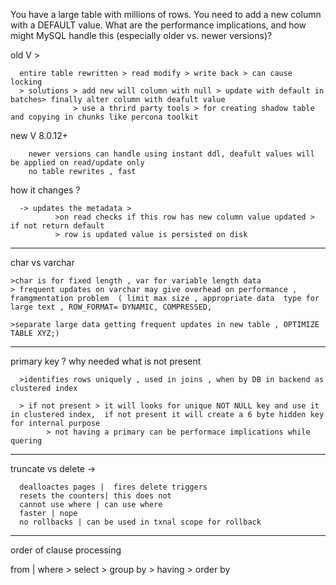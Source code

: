 You have a large table with millions of rows. You need to add a new column with a DEFAULT value. 
What are the performance implications, and how might MySQL handle this (especially older vs. newer versions)?


old V >

      entire table rewritten > read modify > write back > can cause locking 
      > solutions > add new will column with null > update with default in batches> finally alter column with deafult value
                  > use a thrird party tools > for creating shadow table and copying in chunks like percona toolkit

new V 8.0.12+

        newer versions can handle using instant ddl, deafult values will be applied on read/update only 
        no table rewrites , fast 

how it changes ? 

      -> updates the metadata > 
              >on read checks if this row has new column value updated > if not return default 
              > row is updated value is persisted on disk 


----

char vs varchar 

    >char is for fixed length , var for variable length data
    > frequent updates on varchar may give overhead on performance , 
    framgmentation problem  ( limit max size , appropriate data  type for large text , ROW_FORMAT= DYNAMIC, COMPRESSED,
    
    >separate large data getting frequent updates in new table , OPTIMIZE TABLE XYZ;)


----

primary key ? why needed what is not present 

      >identifies rows uniquely , used in joins , when by DB in backend as clustered index
      
      > if not present > it will looks for unique NOT NULL key and use it in clustered index,  if not present it will create a 6 byte hidden key for internal purpose
            > not having a primary can be performace implications while quering


-----

truncate vs delete -> 

      dealloactes pages |  fires delete triggers 
      resets the counters| this does not 
      cannot use where | can use where 
      faster | nope 
      no rollbacks | can be used in txnal scope for rollback

--------------


order of clause processing 

from | where > select > group by > having  > order by 

